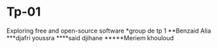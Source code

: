 # Tp-01
Exploring free and open-source software
*group de tp 1
**Benzaid Alia 
***djafri youssra 
****said djihane 
*****Meriem khouloud
